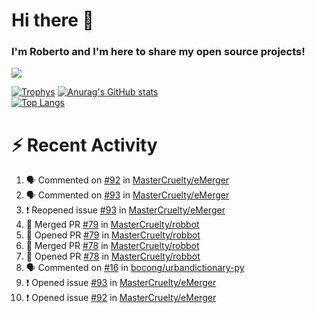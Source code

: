 # Hi there 👋
### I'm Roberto and I'm here to share my open source projects!

<img src="https://komarev.com/ghpvc/?username=mastercruelty&label=Profile views&color=0e75b6"><br>

[![Trophys](https://github-profile-trophy.vercel.app/?username=mastercruelty)](https://github.com/ryo-ma/github-profile-trophy)
[![Anurag's GitHub stats](https://github-readme-stats.vercel.app/api?username=mastercruelty&show_icons=true&theme=tokyonight)](https://github.com/anuraghazra/github-readme-stats)<br>
[![Top Langs](https://github-readme-stats.vercel.app/api/top-langs/?username=mastercruelty&exclude_repo=Alarm-project&langs_count=6&layout=compact&theme=tokyonight)](https://github.com/anuraghazra/github-readme-stats)

# :zap: Recent Activity
<!--START_SECTION:activity-->
1. 🗣 Commented on [#92](https://github.com/MasterCruelty/eMerger/issues/92) in [MasterCruelty/eMerger](https://github.com/MasterCruelty/eMerger)
2. 🗣 Commented on [#93](https://github.com/MasterCruelty/eMerger/issues/93) in [MasterCruelty/eMerger](https://github.com/MasterCruelty/eMerger)
3. ❗️ Reopened issue [#93](https://github.com/MasterCruelty/eMerger/issues/93) in [MasterCruelty/eMerger](https://github.com/MasterCruelty/eMerger)
4. 🎉 Merged PR [#79](https://github.com/MasterCruelty/robbot/pull/79) in [MasterCruelty/robbot](https://github.com/MasterCruelty/robbot)
5. 💪 Opened PR [#79](https://github.com/MasterCruelty/robbot/pull/79) in [MasterCruelty/robbot](https://github.com/MasterCruelty/robbot)
6. 🎉 Merged PR [#78](https://github.com/MasterCruelty/robbot/pull/78) in [MasterCruelty/robbot](https://github.com/MasterCruelty/robbot)
7. 💪 Opened PR [#78](https://github.com/MasterCruelty/robbot/pull/78) in [MasterCruelty/robbot](https://github.com/MasterCruelty/robbot)
8. 🗣 Commented on [#16](https://github.com/bocong/urbandictionary-py/issues/16) in [bocong/urbandictionary-py](https://github.com/bocong/urbandictionary-py)
9. ❗️ Opened issue [#93](https://github.com/MasterCruelty/eMerger/issues/93) in [MasterCruelty/eMerger](https://github.com/MasterCruelty/eMerger)
10. ❗️ Opened issue [#92](https://github.com/MasterCruelty/eMerger/issues/92) in [MasterCruelty/eMerger](https://github.com/MasterCruelty/eMerger)
<!--END_SECTION:activity-->
